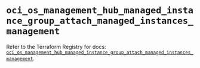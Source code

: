 # `oci_os_management_hub_managed_instance_group_attach_managed_instances_management`

Refer to the Terraform Registry for docs: [`oci_os_management_hub_managed_instance_group_attach_managed_instances_management`](https://registry.terraform.io/providers/oracle/oci/7.19.0/docs/resources/os_management_hub_managed_instance_group_attach_managed_instances_management).
